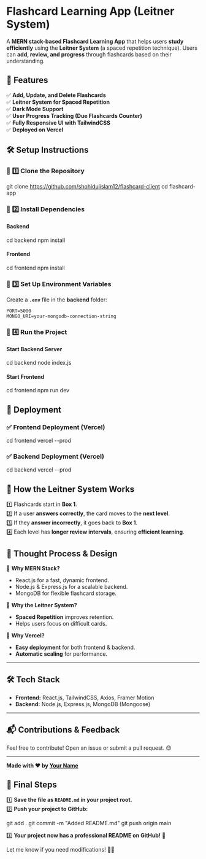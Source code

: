 

#  Flashcard Learning App (Leitner System)

A **MERN stack-based Flashcard Learning App** that helps users **study efficiently** using the **Leitner System** (a spaced repetition technique). Users can **add, review, and progress** through flashcards based on their understanding.
## 🚀 Features
✅ **Add, Update, and Delete Flashcards**  
✅ **Leitner System for Spaced Repetition**  
✅ **Dark Mode Support**  
✅ **User Progress Tracking (Due Flashcards Counter)**  
✅ **Fully Responsive UI with TailwindCSS**  
✅ **Deployed on Vercel**  


## 🛠 **Setup Instructions**

### 🔹 **1️⃣ Clone the Repository**
git clone https://github.com/shohidulislam12/flashcard-client
cd flashcard-app


### 🔹 **2️⃣ Install Dependencies**
#### **Backend**
cd backend
npm install

#### **Frontend**
cd frontend
npm install

### 🔹 **3️⃣ Set Up Environment Variables**
Create a **`.env`** file in the **backend** folder:
```
PORT=5000
MONGO_URI=your-mongodb-connection-string
```

### 🔹 **4️⃣ Run the Project**
#### **Start Backend Server**

cd backend
node index.js

#### **Start Frontend**

cd frontend
npm run dev

## 📌 **Deployment**
### ✅ **Frontend Deployment (Vercel)**

cd frontend
vercel --prod

### ✅ **Backend Deployment (Vercel)**

cd backend
vercel --prod



## 🔄 **How the Leitner System Works**
1️⃣ Flashcards start in **Box 1**.  
2️⃣ If a user **answers correctly**, the card moves to the **next level**.  
3️⃣ If they **answer incorrectly**, it goes back to **Box 1**.  
4️⃣ Each level has **longer review intervals**, ensuring **efficient learning**.  

## 🧠 **Thought Process & Design**
🔹 **Why MERN Stack?**  
- React.js for a fast, dynamic frontend.  
- Node.js & Express.js for a scalable backend.  
- MongoDB for flexible flashcard storage.  

🔹 **Why the Leitner System?**  
- **Spaced Repetition** improves retention.  
- Helps users focus on difficult cards.  

🔹 **Why Vercel?**  
- **Easy deployment** for both frontend & backend.  
- **Automatic scaling** for performance.  

---


## 🛠 **Tech Stack**
- **Frontend:** React.js, TailwindCSS, Axios, Framer Motion  
- **Backend:** Node.js, Express.js, MongoDB (Mongoose)  

---

## 📬 **Contributions & Feedback**
Feel free to contribute! Open an issue or submit a pull request. 😊

---
**Made with ❤️ by [Your Name](https://github.com/shohidulislam12)**

## **🚀 Final Steps**
1️⃣ **Save the file as `README.md` in your project root.**  
2️⃣ **Push your project to GitHub:**

git add .
git commit -m "Added README.md"
git push origin main

3️⃣ **Your project now has a professional README on GitHub!** 🎉  

Let me know if you need modifications! 🚀😊